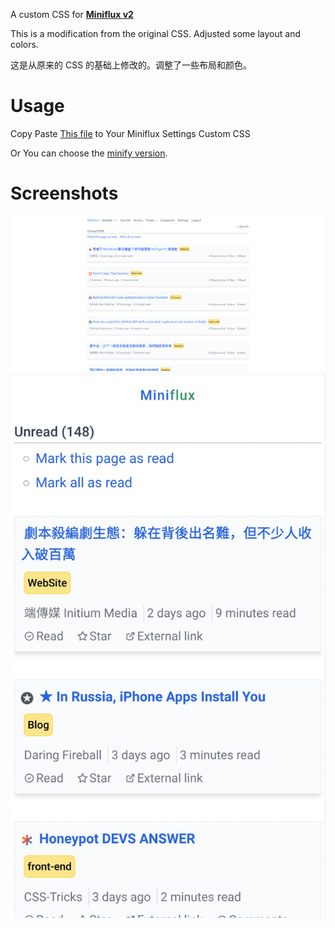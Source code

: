 A custom CSS for **[Miniflux v2](https://github.com/miniflux/v2)**

This is a modification from the original CSS. Adjusted some layout and colors.

这是从原来的 CSS 的基础上修改的。调整了一些布局和颜色。

# Usage

Copy Paste [This file](https://github.com/fengkx/miniflux-theme-pure/tree/master/dist/style.css) to Your Miniflux Settings Custom CSS

Or You can choose the [minify version](https://github.com/fengkx/miniflux-theme-pure/tree/master/dist/style.min.css).

# Screenshots

![desktop preview](.github/images/desktop-preview.png)
![mobile preview](.github/images/mobile-preview.jpg)
